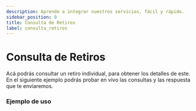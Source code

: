 ```yaml
---
description: Aprende a integrar nuestros servicios, fácil y rápido.
sidebar_position: 9
title: Consulta de Retiros
label: consulta_retiros
---
```


# Consulta de Retiros

Acá podrás consultar un retiro individual, para obtener los detalles de este. En el siguiente ejemplo podrás probar en vivo las consultas y las respuesta que te enviaremos.

### Ejemplo de uso